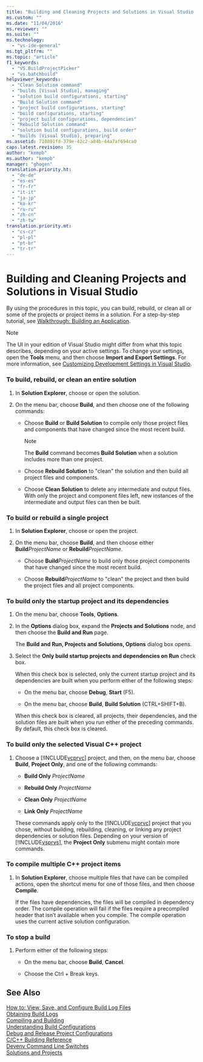 ```yaml
---
title: "Building and Cleaning Projects and Solutions in Visual Studio | Microsoft Docs"
ms.custom: ""
ms.date: "11/04/2016"
ms.reviewer: ""
ms.suite: ""
ms.technology: 
  - "vs-ide-general"
ms.tgt_pltfrm: ""
ms.topic: "article"
f1_keywords: 
  - "VS.BuildProjectPicker"
  - "vs.batchbuild"
helpviewer_keywords: 
  - "Clean Solution command"
  - "builds [Visual Studio], managing"
  - "solution build configurations, starting"
  - "Build Solution command"
  - "project build configurations, starting"
  - "build configurations, starting"
  - "project build configurations, dependencies"
  - "Rebuild Solution command"
  - "solution build configurations, build order"
  - "builds [Visual Studio], preparing"
ms.assetid: 710891fd-379e-42c2-a84b-44a7af694ca0
caps.latest.revision: 35
author: "kempb"
ms.author: "kempb"
manager: "ghogen"
translation.priority.ht: 
  - "de-de"
  - "es-es"
  - "fr-fr"
  - "it-it"
  - "ja-jp"
  - "ko-kr"
  - "ru-ru"
  - "zh-cn"
  - "zh-tw"
translation.priority.mt: 
  - "cs-cz"
  - "pl-pl"
  - "pt-br"
  - "tr-tr"
---
```

# Building and Cleaning Projects and Solutions in Visual Studio
By using the procedures in this topic, you can build, rebuild, or clean all or some of the projects or project items in a solution. For a step-by-step tutorial, see [Walkthrough: Building an Application](../ide/walkthrough-building-an-application.md).  
  
> [!NOTE]
>  The UI in your edition of Visual Studio might differ from what this topic describes, depending on your active settings. To change your settings, open the **Tools** menu, and then choose **Import and Export Settings**. For more information, see [Customizing Development Settings in Visual Studio](http://msdn.microsoft.com/en-us/22c4debb-4e31-47a8-8f19-16f328d7dcd3).  
  
### To build, rebuild, or clean an entire solution  
  
1.  In **Solution Explorer**, choose or open the solution.  
  
2.  On the menu bar, choose **Build**, and then choose one of the following commands:  
  
    -   Choose **Build** or **Build Solution** to compile only those project files and components that have changed since the most recent build.  
  
        > [!NOTE]
        >  The **Build** command becomes **Build Solution** when a solution includes more than one project.  
  
    -   Choose **Rebuild Solution** to "clean" the solution and then build all project files and components.  
  
    -   Choose **Clean Solution** to delete any intermediate and output files. With only the project and component files left, new instances of the intermediate and output files can then be built.  
  
### To build or rebuild a single project  
  
1.  In **Solution Explorer**, choose or open the project.  
  
2.  On the menu bar, choose **Build**, and then choose either **Build***ProjectName* or **Rebuild***ProjectName*.  
  
    -   Choose **Build***ProjectName* to build only those project components that have changed since the most recent build.  
  
    -   Choose **Rebuild***ProjectName* to "clean" the project and then build the project files and all project components.  
  
### To build only the startup project and its dependencies  
  
1.  On the menu bar, choose **Tools**, **Options**.  
  
2.  In the **Options** dialog box, expand the **Projects and Solutions** node, and then choose the **Build and Run** page.  
  
     The **Build and Run, Projects and Solutions, Options** dialog box opens.  
  
3.  Select the  **Only build startup projects and dependencies on Run** check box.  
  
     When this check box is selected, only the current startup project and its dependencies are built when you perform either of the following steps:  
  
    -   On the menu bar, choose **Debug**, **Start** (F5).  
  
    -   On the menu bar, choose **Build**, **Build Solution** (CTRL+SHIFT+B).  
  
     When this check box is cleared, all projects, their dependencies, and the solution files are built when you run either of the preceding commands. By default, this check box is cleared.  
  
### To build only the selected Visual C++ project  
  
1.  Choose a [!INCLUDE[vcprvc](../code-quality/includes/vcprvc_md.md)] project, and then, on the menu bar, choose **Build**, **Project Only**, and one of the following commands:  
  
    -   **Build Only** *ProjectName*  
  
    -   **Rebuild Only** *ProjectName*  
  
    -   **Clean Only** *ProjectName*  
  
    -   **Link Only** *ProjectName*  
  
     These commands apply only to the [!INCLUDE[vcprvc](../code-quality/includes/vcprvc_md.md)] project that you chose, without building, rebuilding, cleaning, or linking any project dependencies or solution files. Depending on your version of [!INCLUDE[vsprvs](../code-quality/includes/vsprvs_md.md)], the **Project Only** submenu might contain more commands.  
  
### To compile multiple C++ project items  
  
1.  In **Solution Explorer**, choose multiple files that have can be compiled actions, open the shortcut menu for one of those files, and then choose **Compile**.  
  
     If the files have dependencies, the files will be compiled in dependency order. The compile operation will fail if the files require a precompiled header that isn’t available when you compile. The compile operation uses the current active solution configuration.  
  
### To stop a build  
  
1.  Perform either of the following steps:  
  
    -   On the menu bar, choose **Build**, **Cancel**.  
  
    -   Choose the Ctrl + Break keys.  
  
## See Also  
 [How to: View, Save, and Configure Build Log Files](../ide/how-to-view-save-and-configure-build-log-files.md)   
 [Obtaining Build Logs](../msbuild/obtaining-build-logs-with-msbuild.md)   
 [Compiling and Building](../ide/compiling-and-building-in-visual-studio.md)   
 [Understanding Build Configurations](../ide/understanding-build-configurations.md)   
 [Debug and Release Project Configurations](http://msdn.microsoft.com/en-us/0440b300-0614-4511-901a-105b771b236e)   
 [C/C++ Building Reference](/cpp/build/reference/c-cpp-building-reference)   
 [Devenv Command Line Switches](../ide/reference/devenv-command-line-switches.md)   
 [Solutions and Projects](../ide/solutions-and-projects-in-visual-studio.md)